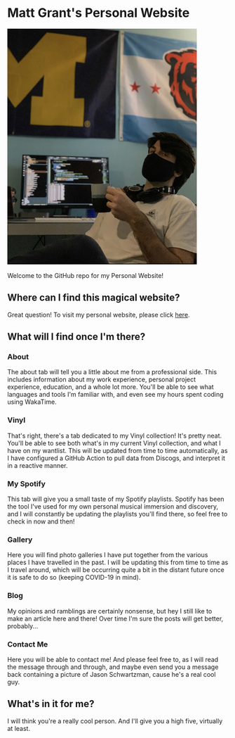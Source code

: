 # Matt Grant's Personal Website
![Matt Grant](assets/img/readme_profile.jpg)

Welcome to the GitHub repo for my Personal Website!

## Where can I find this magical website?
Great question! To visit my personal website, please click [here](https://mattgrantumich.github.io).

## What will I find once I'm there?

### About
The about tab will tell you a little about me from a professional side. This includes information about my work experience, personal project experience, education, and a whole lot more. You'll be able to see what languages and tools I'm familiar with, and even see my hours spent coding using WakaTime.

### Vinyl
That's right, there's a tab dedicated to my Vinyl collection! It's pretty neat. You'll be able to see both what's in my current Vinyl collection, and what I have on my wantlist. This will be updated from time to time automatically, as I have configured a GitHub Action to pull data from Discogs, and interpret it in a reactive manner.

### My Spotify
This tab will give you a small taste of my Spotify playlists. Spotify has been the tool I've used for my own personal musical immersion and discovery, and I will constantly be updating the playlists you'll find there, so feel free to check in now and then!

### Gallery
Here you will find photo galleries I have put together from the various places I have travelled in the past. I will be updating this from time to time as I travel around, which will be occurring quite a bit in the distant future once it is safe to do so (keeping COVID-19 in mind).

### Blog
My opinions and ramblings are certainly nonsense, but hey I still like to make an article here and there! Over time I'm sure the posts will get better, probably...

### Contact Me
Here you will be able to contact me! And please feel free to, as I will read the message through and through, and maybe even send you a message back containing a picture of Jason Schwartzman, cause he's a real cool guy.

## What's in it for me?
I will think you're a really cool person. And I'll give you a high five, virtually at least.
